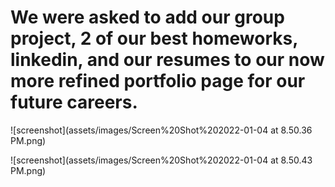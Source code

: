 # We were asked to add our group project, 2 of our best homeworks, linkedin, and our resumes to our now more refined portfolio page for our  future careers.

![screenshot](assets/images/Screen%20Shot%202022-01-04 at 8.50.36 PM.png)

![screenshot](assets/images/Screen%20Shot%202022-01-04 at 8.50.43 PM.png)